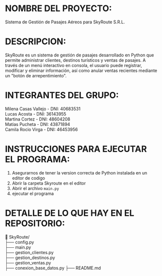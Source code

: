 # NOMBRE DEL PROYECTO:
Sistema de Gestión de Pasajes Aéreos para SkyRoute S.R.L.

# DESCRIPCION:
SkyRoute es un sistema de gestión de pasajes desarrollado en Python que 
permite administrar clientes, destinos turísticos y ventas de pasajes. 
A través de un menú interactivo en consola, el usuario puede registrar, modificar y eliminar información, 
así como anular ventas recientes mediante un "botón de arrepentimiento".

# INTEGRANTES DEL GRUPO:
Milena Casas Vallejo - DNI: 40683531  <br>
Lucas Acosta - DNI: 36143955  <br>
Martina Cortez - DNI: 48604208  <br>
Matias Pucheta - DNI: 43871894  <br>
Camila Rocio Virga - DNI: 46453956 <br> 

# INSTRUCCIONES PARA EJECUTAR EL PROGRAMA:
1. Asegurarnos de tener la version correcta de Python instalada en un editor de codigo
2. Abrir la carpeta Skyroute en el editor
3. Abrir el archivo `main.py`
4. ejecutar el programa

# DETALLE DE LO QUE HAY EN EL REPOSITORIO:
📁 SkyRoute/  <br>
├── config.py  <br>
├── main.py  <br>
├── gestion_clientes.py  <br>
├── gestion_destinos.py  <br>
├── gestion_ventas.py  <br>
├── conexion_base_datos.py 
├── README.md  


